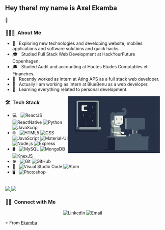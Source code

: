 <h2>Hey there! my name is Axel Ekamba</h2>

<!-- ## 👋 &nbsp;Hey there! my name is Axel Ekamba -->👋 &nbsp

<h3> 👨🏻‍💻 &nbsp;About Me </h3>

- 🤔 &nbsp; Exploring new technologies and developing website, mobiles applications and software solutions and quick hacks.
- 🎓 &nbsp; Studied Full Stack Web Development at HackYourFuture Copenhagen.
- 🎓 &nbsp; Studied Audit and accounting at Hautes Etudes Comptables et Financires.
- 💼 &nbsp; Recently worked as intern at Ating APS as a full stack web developer.
- 💼 &nbsp; Actually I am working as intern at BlueBenu as a web developer.
- 🌱 &nbsp; Learning everything related to personal development.

<img alt="Night Coding" src="https://raw.githubusercontent.com/AVS1508/AVS1508/master/assets/Night-Coding.gif" align="right"/>

<h3> 🛠 &nbsp;Tech Stack</h3>

- 💻 &nbsp;
  ![ReactJS](https://img.shields.io/badge/-ReactJS-333333?style=flat&logo=react)
  ![ReactNative](https://img.shields.io/badge/-ReactNative-333333?style=flat&logo=react)
  ![Python](https://img.shields.io/badge/-Python-333333?style=flat&logo=python)
  ![JavaScrip](https://img.shields.io/badge/-JavaScrpt-333333?style=flat&logo=Java&logoColor=007396)
- 🌐 &nbsp;
  ![HTML5](https://img.shields.io/badge/-HTML5-333333?style=flat&logo=HTML5)
  ![CSS](https://img.shields.io/badge/-CSS-333333?style=flat&logo=CSS3&logoColor=1572B6)
  ![JavaScript](https://img.shields.io/badge/-JavaScript-333333?style=flat&logo=javascript)
  ![Material-UI](https://img.shields.io/badge/-MaterialUI-333333?style=flat&logo=Material-UI&logoColor=563D7C)
  ![Node.js](https://img.shields.io/badge/-Node.js-333333?style=flat&logo=node.js)
  ![Express](https://img.shields.io/badge/-Express-333333?style=flat&logo=Express)
- 🛢 &nbsp;
  ![MySQL](https://img.shields.io/badge/-MySQL-333333?style=flat&logo=mysql)
  ![MongoDB](https://img.shields.io/badge/-MongoDB-333333?style=flat&logo=mongodb)
  ![KnexJS](https://img.shields.io/badge/-KnexJS-333333?style=flat&logo=knexjs)
- ⚙️ &nbsp;
  ![Git](https://img.shields.io/badge/-Git-333333?style=flat&logo=git)
  ![GitHub](https://img.shields.io/badge/-GitHub-333333?style=flat&logo=github)
- 🔧 &nbsp;
  ![Visual Studio Code](https://img.shields.io/badge/-Visual%20Studio%20Code-333333?style=flat&logo=visual-studio-code&logoColor=007ACC)
  ![Atom](https://img.shields.io/badge/-Atom-333333?style=flat&logo=atom)
- 🖥 &nbsp;
  ![Photoshop](https://img.shields.io/badge/-Photoshop-333333?style=flat&logo=adobe-photoshop)

<br/>

<a href="https://github.com/Ekamba">
  <img height="180em" src="https://github-readme-stats.vercel.app/api?username=Ekamba&theme=buefy&show_icons=true" />
  <img height="180em" src="https://github-readme-stats.vercel.app/api/top-langs/?username=Ekamba&theme=buefy&layout=compact" />
</a>

<br/>

<h3> 🤝🏻 &nbsp;Connect with Me </h3>

<p align="center">
<a href="https://www.linkedin.com/in/axelekamba/"><img alt="LinkedIn" src="https://img.shields.io/badge/LinkedIn-Axel%20Ekamba%20Gassay-blue?style=flat-square&logo=linkedin"></a>
<a href="mailto:axelleonide@gmail.com"><img alt="Email" src="https://img.shields.io/badge/Email-axelleonide@gmail.com-blue?style=flat-square&logo=gmail"></a>
</p>

⭐️ From [Ekamba](https://github.com/Ekamba)
